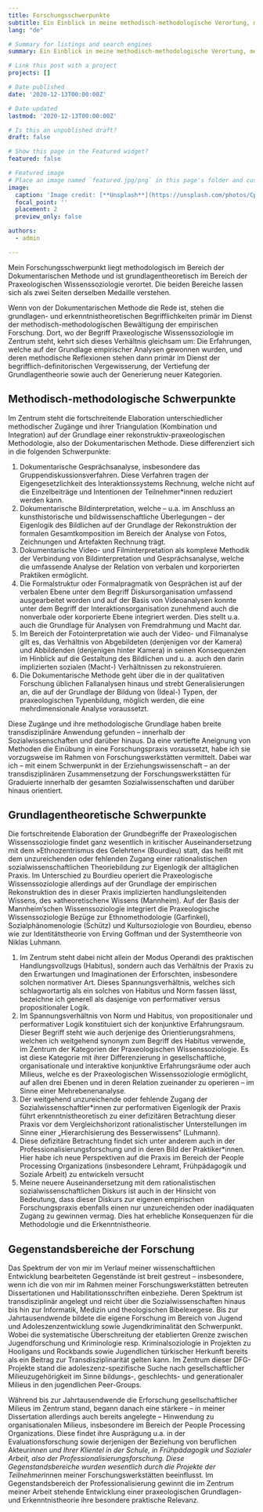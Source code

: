 ```yaml
---
title: Forschungsschwerpunkte
subtitle: Ein Einblick in meine methodisch-methodologische Verortung, meinen grundlagentheoretischen Fokus sowie die empirischen Gegenstandsbereiche meiner Forschung.
lang: "de"

# Summary for listings and search engines
summary: Ein Einblick in meine methodisch-methodologische Verortung, meinen grundlagentheoretischen Fokus sowie die empirischen Gegenstandsbereiche meiner Forschung.

# Link this post with a project
projects: []

# Date published
date: '2020-12-13T00:00:00Z'

# Date updated
lastmod: '2020-12-13T00:00:00Z'

# Is this an unpublished draft?
draft: false

# Show this page in the Featured widget?
featured: false

# Featured image
# Place an image named `featured.jpg/png` in this page's folder and customize its options here.
image:
  caption: 'Image credit: [**Unsplash**](https://unsplash.com/photos/CpkOjOcXdUY)'
  focal_point: ''
  placement: 2
  preview_only: false

authors:
  - admin

---
```


Mein Forschungsschwerpunkt liegt methodologisch im Bereich der Dokumentarischen Methode und ist grundlagentheoretisch im Bereich der Praxeologischen Wissenssoziologie verortet. Die beiden Bereiche lassen sich als zwei Seiten derselben Medaille verstehen.

Wenn von der Dokumentarischen Methode die Rede ist, stehen die grundlagen- und erkenntnistheoretischen Begrifflichkeiten primär im Dienst der methodisch-methodologischen Bewältigung der empirischen Forschung. Dort, wo der Begriff Praxeologische Wissenssoziologie im Zentrum steht, kehrt sich dieses Verhältnis gleichsam um: Die Erfahrungen, welche auf der Grundlage empirischer Analysen gewonnen wurden, und deren methodische Reflexionen stehen dann primär im Dienst der begrifflich-definitorischen Vergewisserung, der Vertiefung der Grundlagentheorie sowie auch der Generierung neuer Kategorien. 

## Methodisch-methodologische Schwerpunkte

Im Zentrum steht die fortschreitende Elaboration unterschiedlicher methodischer Zugänge und ihrer Triangulation (Kombination und Integration) auf der Grundlage einer rekonstruktiv-praxeologischen Methodologie, also der Dokumentarischen Methode. Diese differenziert sich in die folgenden Schwerpunkte:

  1.	Dokumentarische Gesprächsanalyse, insbesondere das Gruppendiskussionsverfahren. Diese Verfahren tragen der Eigengesetzlichkeit des Interaktionssystems Rechnung, welche nicht auf die Einzelbeiträge und Intentionen der Teilnehmer*innen reduziert werden kann.
  2.	Dokumentarische Bildinterpretation, welche – u.a. im Anschluss an kunsthistorische und bildwissenschaftliche Überlegungen – der Eigenlogik des Bildlichen auf der Grundlage der Rekonstruktion der formalen Gesamtkomposition im Bereich der Analyse von Fotos, Zeichnungen und Artefakten Rechnung trägt.
  3.	Dokumentarische Video- und Filminterpretation als komplexe Methodik der Verbindung von Bildinterpretation und Gesprächsanalyse, welche die umfassende Analyse der Relation von verbalen und korporierten Praktiken ermöglicht.
  4.	Die Formalstruktur oder Formalpragmatik von Gesprächen ist auf der verbalen Ebene unter dem Begriff Diskursorganisation umfassend ausgearbeitet worden und auf der Basis von Videoanalysen konnte unter dem Begriff der Interaktionsorganisation zunehmend auch die nonverbale oder korporierte Ebene integriert werden. Dies stellt u.a. auch die Grundlage für Analysen von  Fremdrahmung und Macht dar.
  5.	Im Bereich der Fotointerpretation wie auch der Video- und Filmanalyse gilt es, das Verhältnis von Abgebildeten (denjenigen vor der Kamera) und Abbildenden (denjenigen hinter Kamera) in seinen Konsequenzen im Hinblick auf die Gestaltung des Bildlichen und u. a. auch den darin implizierten sozialen (Macht-) Verhältnissen zu rekonstruieren.
  6.	Die Dokumentarische Methode geht über die in der qualitativen Forschung üblichen Fallanalysen hinaus und strebt Generalisierungen an, die auf der Grundlage der Bildung von (Ideal-) Typen, der praxeologischen Typenbildung, möglich werden, die eine mehrdimensionale Analyse voraussetzt.

Diese Zugänge und ihre methodologische Grundlage haben breite transdisziplinäre Anwendung gefunden – innerhalb der Sozialwissenschaften und darüber hinaus. Da eine vertiefte Aneignung von Methoden die Einübung in eine Forschungspraxis voraussetzt, habe ich sie vorzugsweise im Rahmen von Forschungswerkstätten vermittelt. Dabei war ich – mit einem Schwerpunkt in der Erziehungswissenschaft – an der transdisziplinären Zusammensetzung der Forschungswerkstätten für Graduierte innerhalb der gesamten Sozialwissenschaften und darüber hinaus orientiert.

## Grundlagentheoretische Schwerpunkte

Die fortschreitende Elaboration der Grundbegriffe der Praxeologischen Wissenssoziologie findet ganz wesentlich in kritischer Auseinandersetzung mit dem »Ethnozentrismus des Gelehrten« (Bourdieu) statt, das heißt mit dem unzureichenden oder fehlenden Zugang einer rationalistischen sozialwissenschaftlichen Theoriebildung zur Eigenlogik der alltäglichen Praxis. Im Unterschied zu Bourdieu operiert die Praxeologische Wissenssoziologie allerdings auf der Grundlage der empirischen Rekonstruktion des in dieser Praxis implizierten handlungsleitenden Wissens, des »atheoretischen« Wissens (Mannheim). Auf der Basis der Mannheim’schen Wissenssoziologie integriert die Praxeologische Wissenssoziologie Bezüge zur Ethnomethodologie (Garfinkel), Sozialphänomenologie (Schütz) und Kultursoziologie von Bourdieu, ebenso wie zur Identitätstheorie von Erving Goffman und der Systemtheorie von Niklas Luhmann.

  1.	Im Zentrum steht dabei nicht allein der Modus Operandi des praktischen Handlungsvollzugs (Habitus), sondern auch das Verhältnis der Praxis zu den Erwartungen und Imaginationen der Erforschten, insbesondere solchen normativer Art. Dieses Spannungsverhältnis, welches sich schlagwortartig als ein solches von Habitus und Norm fassen lässt, bezeichne ich generell als dasjenige von performativer versus propositionaler Logik.
  2.	Im Spannungsverhältnis von Norm und Habitus, von propositionaler und performativer Logik konstituiert sich der konjunktive Erfahrungsraum. Dieser Begriff steht wie auch derjenige des Orientierungsrahmens, welchen ich weitgehend synonym zum Begriff des Habitus verwende, im Zentrum der Kategorien der Praxeologischen Wissenssoziologie. Es ist diese Kategorie mit ihrer Differenzierung in gesellschaftliche, organisationale und interaktive konjunktive Erfahrungsräume oder auch Milieus, welche es der Praxeologischen Wissenssoziologie ermöglicht, auf allen drei Ebenen und in deren Relation zueinander zu operieren – im Sinne einer Mehrebenenanalyse.
  3.	Der weitgehend unzureichende oder fehlende Zugang der Sozialwissenschaftler*innen zur performativen Eigenlogik der Praxis führt erkenntnistheoretisch zu einer defizitären Betrachtung dieser Praxis vor dem Vergleichshorizont rationalistischer Unterstellungen im Sinne einer „Hierarchisierung des Besserwissens“ (Luhmann).
  4.	Diese defizitäre Betrachtung findet sich unter anderem auch in der Professionalisierungsforschung und in deren Bild der Praktiker*innen. Hier habe ich neue Perspektiven auf die Praxis im Bereich der People Processing Organizations (insbesondere Lehramt, Frühpädagogik und Soziale Arbeit) zu entwickeln versucht
  5.	Meine neuere Auseinandersetzung mit dem rationalistischen sozialwissenschaftlichen Diskurs ist auch in der Hinsicht von Bedeutung, dass dieser Diskurs zur eigenen empirischen Forschungspraxis ebenfalls einen nur unzureichenden oder inadäquaten Zugang zu gewinnen vermag. Dies hat erhebliche Konsequenzen für die Methodologie und die Erkenntnistheorie.

## Gegenstandsbereiche der Forschung

Das Spektrum der von mir im Verlauf meiner wissenschaftlichen Entwicklung bearbeiteten Gegenstände ist breit gestreut – insbesondere, wenn ich die von mir im Rahmen meiner Forschungswerkstätten betreuten Dissertationen und Habilitationsschriften einbeziehe. Deren Spektrum ist transdisziplinär angelegt und reicht über die Sozialwissenschaften hinaus bis hin zur Informatik, Medizin und theologischen Bibelexegese. Bis zur Jahrtausendwende bildete die eigene Forschung im Bereich von Jugend und Adoleszenzentwicklung sowie Jugendkriminalität den Schwerpunkt. Wobei die systematische Überschreitung der etablierten Grenze zwischen Jugendforschung und Kriminologie resp. Kriminalsoziologie in Projekten zu Hooligans und Rockbands sowie Jugendlichen türkischer Herkunft bereits als ein Beitrag zur Transdisziplinarität gelten kann. Im Zentrum dieser DFG-Projekte stand die adoleszenz-spezifische Suche nach gesellschaftlicher Milieuzugehörigkeit im Sinne bildungs-, geschlechts- und generationaler Milieus in den jugendlichen Peer-Groups.

Während bis zur Jahrtausendwende die Erforschung gesellschaftlicher Milieus im Zentrum stand, begann danach eine stärkere – in meiner Dissertation allerdings auch bereits angelegte – Hinwendung zu organisationalen Milieus, insbesondere im Bereich der People Processing Organizations. Diese findet ihre Ausprägung u.a. in der Evaluationsforschung sowie derjenigen der Beziehung von beruflichen Akteur*innen und Ihrer Klientel in der Schule, in Frühpädagogik und Sozialer Arbeit, also der Professionalisierungsforschung. Diese Gegenstandsbereiche wurden wesentlich durch die Projekte der Teilnehmer*innen meiner Forschungswerkstätten beeinflusst. Im Gegenstandsbereich der Professionalisierung gewinnt die im Zentrum meiner Arbeit stehende Entwicklung einer praxeologischen Grundlagen- und Erkenntnistheorie ihre besondere praktische Relevanz.